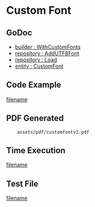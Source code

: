 # Custom Font

## GoDoc
* [builder : WithCustomFonts](https://pkg.go.dev/github.com/mechiko/maroto/v2/pkg/config#CfgBuilder.WithCustomFonts)
* [repository : AddUTF8Font](https://pkg.go.dev/github.com/mechiko/maroto/v2/pkg/repository#FontRepository.AddUTF8Font)
* [repository : Load](https://pkg.go.dev/github.com/mechiko/maroto/v2/pkg/repository#FontRepository.Load)
* [entity : CustomFont](https://pkg.go.dev/github.com/mechiko/maroto/v2/pkg/core/entity#CustomFont)

## Code Example
[filename](../../assets/examples/customfont/v2/main.go ':include :type=code')

## PDF Generated
```pdf
	assets/pdf/customfontv2.pdf
```
## Time Execution
[filename](../../assets/text/customfontv2.txt  ':include :type=code')

## Test File
[filename](https://raw.githubusercontent.com/johnfercher/maroto/master/test/maroto/examples/customfont.json  ':include :type=code')